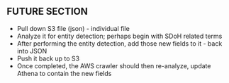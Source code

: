 ## FUTURE SECTION 

- Pull down S3 file (json) - individual file 
- Analyze it for entity detection; perhaps begin with SDoH related terms
- After performing the entity detection, add those new fields to it - back into JSON 
- Push it back up to S3 
- Once completed, the AWS crawler should then re-analyze, update Athena to contain the new fields 